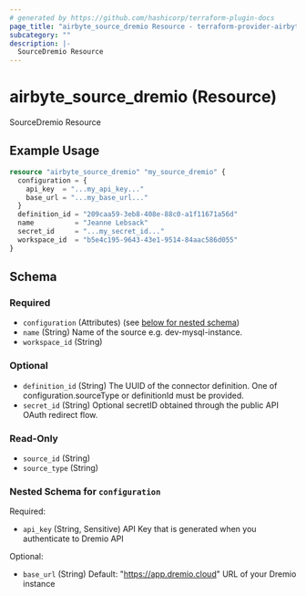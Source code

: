 ```yaml
---
# generated by https://github.com/hashicorp/terraform-plugin-docs
page_title: "airbyte_source_dremio Resource - terraform-provider-airbyte"
subcategory: ""
description: |-
  SourceDremio Resource
---
```


# airbyte_source_dremio (Resource)

SourceDremio Resource

## Example Usage

```terraform
resource "airbyte_source_dremio" "my_source_dremio" {
  configuration = {
    api_key  = "...my_api_key..."
    base_url = "...my_base_url..."
  }
  definition_id = "209caa59-3eb8-408e-88c0-a1f11671a56d"
  name          = "Jeanne Lebsack"
  secret_id     = "...my_secret_id..."
  workspace_id  = "b5e4c195-9643-43e1-9514-84aac586d055"
}
```

<!-- schema generated by tfplugindocs -->
## Schema

### Required

- `configuration` (Attributes) (see [below for nested schema](#nestedatt--configuration))
- `name` (String) Name of the source e.g. dev-mysql-instance.
- `workspace_id` (String)

### Optional

- `definition_id` (String) The UUID of the connector definition. One of configuration.sourceType or definitionId must be provided.
- `secret_id` (String) Optional secretID obtained through the public API OAuth redirect flow.

### Read-Only

- `source_id` (String)
- `source_type` (String)

<a id="nestedatt--configuration"></a>
### Nested Schema for `configuration`

Required:

- `api_key` (String, Sensitive) API Key that is generated when you authenticate to Dremio API

Optional:

- `base_url` (String) Default: "https://app.dremio.cloud"
URL of your Dremio instance



